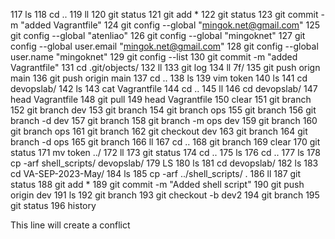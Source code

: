   117  ls
  118  cd ..
  119  ll
  120  git status
  121  git add *
  122  git status
  123  git commit -m "added Vagrantfile"
  124  git config --global "mingok.net@gmail.com"
  125  git config --global "atenliao"
  126  git config --global "mingoknet"
  127  git config --global user.email "mingok.net@gmail.com"
  128  git config --global user.name "mingoknet"
  129  git config --list
  130  git commit -m "added Vagrantfile"
  131  cd .git/objects/
  132  ll
  133  git log
  134  ll 7f/
  135  git push orign main
  136  git push origin main
  137  cd ..
  138  ls
  139  vim token
  140  ls
  141  cd devopslab/
  142  ls
  143  cat Vagrantfile
  144  cd ..
  145  ll
  146  cd devopslab/
  147  head Vagrantfile
  148  git pull
  149  head Vagrantfile
  150  clear
  151  git branch
  152  git branch dev
  153  git branch
  154  git branch ops
  155  git branch
  156  git branch -d dev
  157  git branch
  158  git branch -m ops dev
  159  git branch
  160  git branch ops
  161  git branch
  162  git checkout dev
  163  git branch
  164  git branch -d ops
  165  git branch
  166  ll
  167  cd ..
  168  git branch
  169  clear
  170  git status
  171  mv token ../
  172  ll
  173  git status
  174  cd ..
  175  ls
  176  cd ..
  177  ls
  178  cp -arf shell_scripts/ devopslab/
  179  LS
  180  ls
  181  cd devopslab/
  182  ls
  183  cd VA-SEP-2023-May/
  184  ls
  185  cp -arf ../shell_scripts/ .
  186  ll
  187  git status
  188  git add *
  189  git commit -m "Added shell script"
  190  git push origin dev
  191  ls
  192  git branch
  193  git checkout -b dev2
  194  git branch
  195  git status
  196  history

This line will create a conflict
